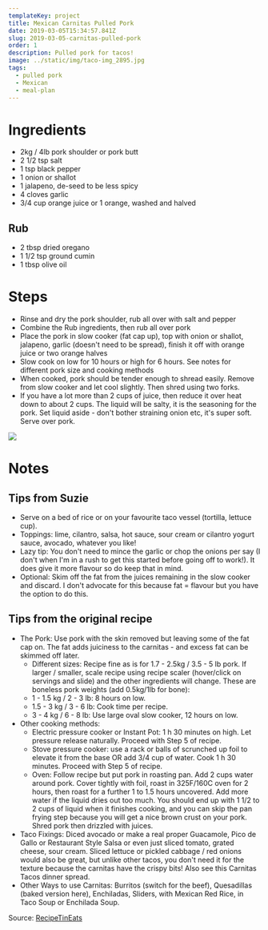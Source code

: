 ```yaml
---
templateKey: project
title: Mexican Carnitas Pulled Pork
date: 2019-03-05T15:34:57.841Z
slug: 2019-03-05-carnitas-pulled-pork
order: 1
description: Pulled pork for tacos!
image: ../static/img/taco-img_2895.jpg
tags:
  - pulled pork
  - Mexican
  - meal-plan
---
```


# Ingredients

- 2kg / 4lb pork shoulder or pork butt
- 2 1/2 tsp salt
- 1 tsp black pepper
- 1 onion or shallot
- 1 jalapeno, de-seed to be less spicy
- 4 cloves garlic
- 3/4 cup orange juice or 1 orange, washed and halved

## Rub

- 2 tbsp dried oregano
- 1 1/2 tsp ground cumin
- 1 tbsp olive oil

# Steps

- Rinse and dry the pork shoulder, rub all over with salt and pepper
- Combine the Rub ingredients, then rub all over pork
- Place the pork in slow cooker (fat cap up), top with onion or shallot, jalapeno, garlic (doesn't need to be spread), finish it off with orange juice or two orange halves
- Slow cook on low for 10 hours or high for 6 hours. See notes for different pork size and cooking methods
- When cooked, pork should be tender enough to shread easily. Remove from slow cooker and let cool slightly. Then shred using two forks.
- If you have a lot more than 2 cups of juice, then reduce it over heat down to about 2 cups. The liquid will be salty, it is the seasoning for the pork. Set liquid aside - don't bother straining onion etc, it's super soft. Serve over pork.

![](/img/taco-img_2891.jpg)

# Notes

## Tips from Suzie

- Serve on a bed of rice or on your favourite taco vessel (tortilla, lettuce cup).
- Toppings: lime, cilantro, salsa, hot sauce, sour cream or cilantro yogurt sauce, avocado, whatever you like!
- Lazy tip: You don't need to mince the garlic or chop the onions per say (I don't when I'm in a rush to get this started before going off to work!). It does give it more flavour so do keep that in mind.
- Optional: Skim off the fat from the juices remaining in the slow cooker and discard. I don't advocate for this because fat = flavour but you have the option to do this.

## Tips from the original recipe

- The Pork: Use pork with the skin removed but leaving some of the fat cap on. The fat adds juiciness to the carnitas - and excess fat can be skimmed off later.
   - Different sizes: Recipe fine as is for 1.7 - 2.5kg / 3.5 - 5 lb pork. If larger / smaller, scale recipe using recipe scaler (hover/click on servings and slide) and the other ingredients will change. These are boneless pork weights (add 0.5kg/1lb for bone):
   - 1 - 1.5 kg / 2 - 3 lb: 8 hours on low.
   - 1.5 - 3 kg / 3 - 6 lb: Cook time per recipe.
   - 3 - 4 kg / 6 - 8 lb: Use large oval slow cooker, 12 hours on low.
- Other cooking methods:
   - Electric pressure cooker or Instant Pot: 1 h 30 minutes on high. Let pressure release naturally. Proceed with Step 5 of recipe.
   - Stove pressure cooker: use a rack or balls of scrunched up foil to elevate it from the base OR add 3/4 cup of water. Cook 1 h 30 minutes. Proceed with Step 5 of recipe.
   - Oven: Follow recipe but put pork in roasting pan. Add 2 cups water around pork. Cover tightly with foil, roast in 325F/160C oven for 2 hours, then roast for a further 1 to 1.5 hours uncovered. Add more water if the liquid dries out too much. You should end up with 1 1/2 to 2 cups of liquid when it finishes cooking, and you can skip the pan frying step because you will get a nice brown crust on your pork. Shred pork then drizzled with juices.
- Taco Fixings: Diced avocado or make a real proper Guacamole, Pico de Gallo or Restaurant Style Salsa or even just sliced tomato, grated cheese, sour cream. Sliced lettuce or pickled cabbage / red onions would also be great, but unlike other tacos, you don't need it for the texture because the carnitas have the crispy bits! Also see this Carnitas Tacos dinner spread.
- Other Ways to use Carnitas: Burritos (switch for the beef), Quesadillas (baked version here), Enchiladas, Sliders, with Mexican Red Rice, in Taco Soup or Enchilada Soup.

Source: [RecipeTinEats](https://www.recipetineats.com/pork-carnitas-mexican-slow-cooker-pulled-pork/)
